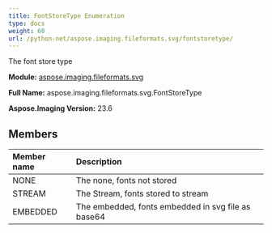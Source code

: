 ```yaml
---
title: FontStoreType Enumeration
type: docs
weight: 60
url: /python-net/aspose.imaging.fileformats.svg/fontstoretype/
---
```


The font store type

**Module:** [aspose.imaging.fileformats.svg](/imaging/python-net/aspose.imaging.fileformats.svg/)

**Full Name:** aspose.imaging.fileformats.svg.FontStoreType

**Aspose.Imaging Version:** 23.6

## **Members**
| **Member name** | **Description** |
| :- | :- |
| NONE | The none, fonts not stored |
| STREAM | The Stream, fonts stored to stream |
| EMBEDDED | The embedded, fonts embedded in svg file as base64 |
